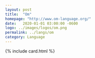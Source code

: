 ```yaml
---
layout: post
title:  "Om"
homepage: "http://www.om-language.org/"
date:   2020-01-01 03:00:00 -0600
logo: ../images/logos/om.png
permalink: ../langs/om
category: Language
---
```


{% include card.html %}
